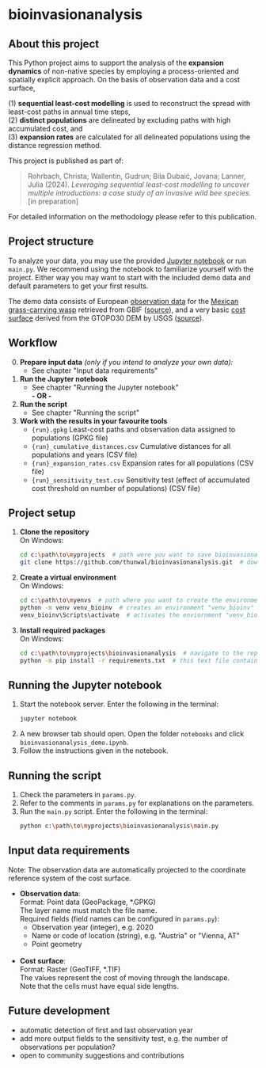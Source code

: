 # bioinvasionanalysis

## About this project

This Python project aims to support the analysis of the **expansion dynamics** of non-native species by employing a 
process-oriented and spatially explicit approach. On the basis of observation data and a cost surface,

(1) **sequential least-cost modelling** is used to reconstruct the spread with least-cost paths in annual time steps,  
(2) **distinct populations** are delineated by excluding paths with high accumulated cost, and  
(3) **expansion rates** are calculated for all delineated populations using the distance regression method.

This project is published as part of:

> Rohrbach, Christa; Wallentin, Gudrun; Bila Dubaić, Jovana; Lanner, Julia (2024). *Leveraging sequential least-cost 
> modelling to uncover multiple introductions: a case study of an invasive wild bee species.* [in preparation]

For detailed information on the methodology please refer to this publication.

## Project structure

To analyze your data, you may use the provided [Jupyter notebook](notebooks/bioinvasionanalysis_demo.ipynb)
or run `main.py`. We recommend using the notebook to familiarize yourself with the project.
Either way you may want to start with the included demo data and default parameters to get your first results.

The demo data consists of European [observation data](data/imexicana_20241227.gpkg) for the
[Mexican grass-carrying wasp](https://en.wikipedia.org/wiki/Isodontia_mexicana)
retrieved from GBIF ([source](https://doi.org/10.15468/dl.jm6bhs)), 
and a very basic [cost surface](data/cost_surface_gtopo30_esri102031_5km_exp_rescaled.tif) derived from the GTOPO30 DEM by USGS
([source](https://www.usgs.gov/centers/eros/science/usgs-eros-archive-digital-elevation-global-30-arc-second-elevation-gtopo30)).

## Workflow

0. **Prepare input data** *(only if you intend to analyze your own data):*
   - See chapter "Input data requirements"
1. **Run the Jupyter notebook**  
   - See chapter "Running the Jupyter notebook"  
   **- OR -**  
2. **Run the script**
   - See chapter "Running the script"
3. **Work with the results in your favourite tools**
   - `{run}.gpkg` Least-cost paths and observation data assigned to populations (GPKG file)
   - `{run}_cumulative_distances.csv` Cumulative distances for all populations and years (CSV file)
   - `{run}_expansion_rates.csv` Expansion rates for all populations (CSV file)
   - `{run}_sensitivity_test.csv` Sensitivity test (effect of accumulated cost threshold on number of populations) (CSV file)

## Project setup

1. **Clone the repository**  
   On Windows:
    ```bash
    cd c:\path\to\myprojects  # path were you want to save bioinvasionanalysis
    git clone https://github.com/thunwal/bioinvasionanalysis.git  # downloads the repository
    ```

2. **Create a virtual environment**  
    On Windows:
    ```bash
    cd c:\path\to\myenvs  # path where you want to create the environment
    python -m venv venv_bioinv  # creates an environment "venv_bioinv"
    venv_bioinv\Scripts\activate  # activates the enviornment "venv_bioinv"
    ```

3. **Install required packages**  
    On Windows:
    ```bash
    cd c:\path\to\myprojects\bioinvasionanalysis  # navigate to the repository
    python -m pip install -r requirements.txt  # this text file contains the packages to be installed
    ```

## Running the Jupyter notebook

1. Start the notebook server. Enter the following in the terminal: 
   ```bash
   jupyter notebook
   ```
2. A new browser tab should open. Open the folder `notebooks` and click `bioinvasionanalysis_demo.ipynb`.
3. Follow the instructions given in the notebook.

## Running the script

1. Check the parameters in `params.py`. 
2. Refer to the comments in `params.py` for explanations on the parameters.
3. Run the `main.py` script. Enter the following in the terminal:
   ```bash
   python c:\path\to\myprojects\bioinvasionanalysis\main.py
   ```

## Input data requirements

Note: The observation data are automatically projected to the coordinate reference system of the cost surface.

- **Observation data**:  
   Format: Point data (GeoPackage, *.GPKG)  
   The layer name must match the file name.  
   Required fields (field names can be configured in `params.py`):  
   - Observation year (integer), e.g. 2020
   - Name or code of location (string), e.g. "Austria" or "Vienna, AT"
   - Point geometry
<br><br>
- **Cost surface**:  
  Format: Raster (GeoTIFF, *.TIF)  
  The values represent the cost of moving through the landscape.  
  Note that the cells must have equal side lengths.

## Future development

- automatic detection of first and last observation year
- add more output fields to the sensitivity test, e.g. the number of observations per population?
- open to community suggestions and contributions
